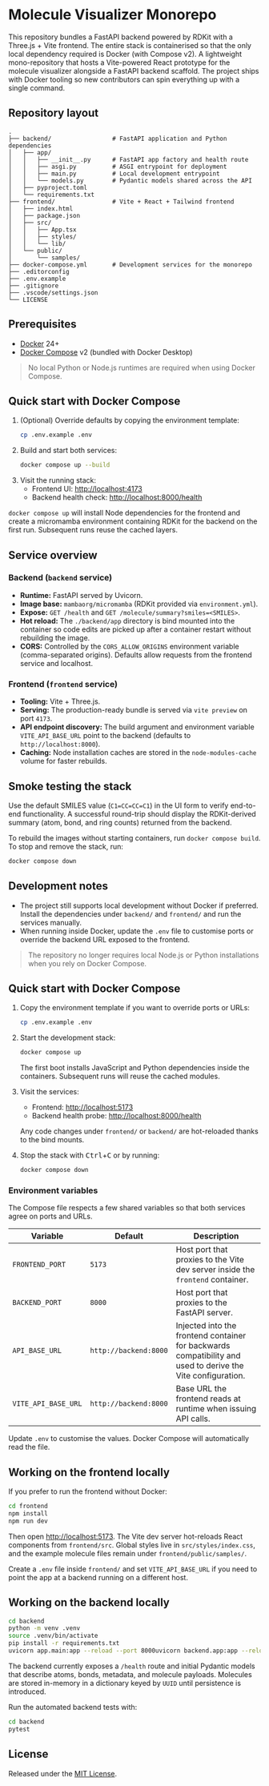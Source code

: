 # Molecule Visualizer Monorepo

This repository bundles a FastAPI backend powered by RDKit with a Three.js + Vite frontend. The entire stack is containerised so that the only local dependency required is Docker (with Compose v2).
A lightweight mono-repository that hosts a Vite-powered React prototype for the molecule visualizer alongside a FastAPI backend scaffold. The project ships with Docker tooling so new contributors can spin everything up with a single command.

## Repository layout

```
.
├── backend/                 # FastAPI application and Python dependencies
│   ├── app/
│   │   ├── __init__.py      # FastAPI app factory and health route
│   │   ├── asgi.py          # ASGI entrypoint for deployment
│   │   ├── main.py          # Local development entrypoint
│   │   └── models.py        # Pydantic models shared across the API
│   ├── pyproject.toml
│   └── requirements.txt
├── frontend/                # Vite + React + Tailwind frontend
│   ├── index.html
│   ├── package.json
│   ├── src/
│   │   ├── App.tsx
│   │   ├── styles/
│   │   └── lib/
│   └── public/
│       └── samples/
├── docker-compose.yml       # Development services for the monorepo
├── .editorconfig
├── .env.example
├── .gitignore
├── .vscode/settings.json
└── LICENSE
```

## Prerequisites

- [Docker](https://docs.docker.com/get-docker/) 24+
- [Docker Compose](https://docs.docker.com/compose/) v2 (bundled with Docker Desktop)

> No local Python or Node.js runtimes are required when using Docker Compose.

## Quick start with Docker Compose

1. (Optional) Override defaults by copying the environment template:
   ```bash
   cp .env.example .env
   ```
2. Build and start both services:
   ```bash
   docker compose up --build
   ```
3. Visit the running stack:
   - Frontend UI: [http://localhost:4173](http://localhost:4173)
   - Backend health check: [http://localhost:8000/health](http://localhost:8000/health)

`docker compose up` will install Node dependencies for the frontend and create a micromamba environment containing RDKit for the backend on the first run. Subsequent runs reuse the cached layers.

## Service overview

### Backend (`backend` service)
- **Runtime:** FastAPI served by Uvicorn.
- **Image base:** `mambaorg/micromamba` (RDKit provided via `environment.yml`).
- **Expose:** `GET /health` and `GET /molecule/summary?smiles=<SMILES>`.
- **Hot reload:** The `./backend/app` directory is bind mounted into the container so code edits are picked up after a container restart without rebuilding the image.
- **CORS:** Controlled by the `CORS_ALLOW_ORIGINS` environment variable (comma-separated origins). Defaults allow requests from the frontend service and localhost.

### Frontend (`frontend` service)
- **Tooling:** Vite + Three.js.
- **Serving:** The production-ready bundle is served via `vite preview` on port `4173`.
- **API endpoint discovery:** The build argument and environment variable `VITE_API_BASE_URL` point to the backend (defaults to `http://localhost:8000`).
- **Caching:** Node installation caches are stored in the `node-modules-cache` volume for faster rebuilds.

## Smoke testing the stack

Use the default SMILES value (`C1=CC=CC=C1`) in the UI form to verify end-to-end functionality. A successful round-trip should display the RDKit-derived summary (atom, bond, and ring counts) returned from the backend.

To rebuild the images without starting containers, run `docker compose build`. To stop and remove the stack, run:

```bash
docker compose down
```

## Development notes

- The project still supports local development without Docker if preferred. Install the dependencies under `backend/` and `frontend/` and run the services manually.
- When running inside Docker, update the `.env` file to customise ports or override the backend URL exposed to the frontend.
> The repository no longer requires local Node.js or Python installations when you rely on Docker Compose.

## Quick start with Docker Compose

1. Copy the environment template if you want to override ports or URLs:

   ```bash
   cp .env.example .env
   ```

2. Start the development stack:

   ```bash
   docker compose up
   ```

   The first boot installs JavaScript and Python dependencies inside the containers. Subsequent runs will reuse the cached modules.

3. Visit the services:

   - Frontend: [http://localhost:5173](http://localhost:5173)
   - Backend health probe: [http://localhost:8000/health](http://localhost:8000/health)

   Any code changes under `frontend/` or `backend/` are hot-reloaded thanks to the bind mounts.

4. Stop the stack with <kbd>Ctrl</kbd>+<kbd>C</kbd> or by running:

   ```bash
   docker compose down
   ```

### Environment variables

The Compose file respects a few shared variables so that both services agree on ports and URLs.

| Variable | Default | Description |
| --- | --- | --- |
| `FRONTEND_PORT` | `5173` | Host port that proxies to the Vite dev server inside the `frontend` container. |
| `BACKEND_PORT` | `8000` | Host port that proxies to the FastAPI server. |
| `API_BASE_URL` | `http://backend:8000` | Injected into the frontend container for backwards compatibility and used to derive the Vite configuration. |
| `VITE_API_BASE_URL` | `http://backend:8000` | Base URL the frontend reads at runtime when issuing API calls. |

Update `.env` to customise the values. Docker Compose will automatically read the file.

## Working on the frontend locally

If you prefer to run the frontend without Docker:

```bash
cd frontend
npm install
npm run dev
```

Then open [http://localhost:5173](http://localhost:5173). The Vite dev server hot-reloads React components from `frontend/src`. Global styles live in `src/styles/index.css`, and the example molecule files remain under `frontend/public/samples/`.

Create a `.env` file inside `frontend/` and set `VITE_API_BASE_URL` if you need to point the app at a backend running on a different host.

## Working on the backend locally

```bash
cd backend
python -m venv .venv
source .venv/bin/activate
pip install -r requirements.txt
uvicorn app.main:app --reload --port 8000uvicorn backend.app:app --reload --port 8000
```

The backend currently exposes a `/health` route and initial Pydantic models that describe atoms, bonds, metadata, and molecule payloads. Molecules are stored in-memory in a dictionary keyed by `UUID` until persistence is introduced.

Run the automated backend tests with:

```bash
cd backend
pytest
```

## License

Released under the [MIT License](./LICENSE).
